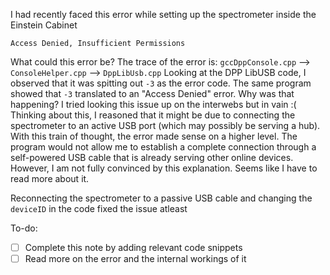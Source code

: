 I had recently faced this error while setting up the spectrometer inside the Einstein Cabinet
```
Access Denied, Insufficient Permissions 
```
What could this error be? 
The trace of the error is:
`gccDppConsole.cpp` --> `ConsoleHelper.cpp` --> `DppLibUsb.cpp`
Looking at the DPP LibUSB code, I observed that it was spitting out `-3` as the error code. The same program showed that `-3` translated to an "Access Denied" error. Why was that happening? I tried looking this issue up on the interwebs but in vain :(
Thinking about this, I reasoned that it might be due to connecting the spectrometer to an active USB port (which may possibly be serving a hub). With this train of thought, the error made sense on a higher level. The program would not allow me to establish a complete connection through a self-powered USB cable that is already serving other online devices. However, I am not fully convinced by this explanation. Seems like I have to read more about it.

Reconnecting the spectrometer to a passive USB cable and changing the `deviceID` in the code fixed the issue atleast


To-do:
- [ ] Complete this note by adding relevant code snippets
- [ ] Read more on the error and the internal workings of it